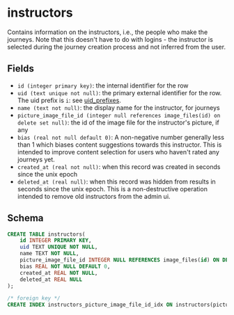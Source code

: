 # instructors

Contains information on the instructors, i.e., the people who make the journeys.
Note that this doesn't have to do with logins - the instructor is selected
during the journey creation process and not inferred from the user.

## Fields

- `id (integer primary key)`: the internal identifier for the row
- `uid (text unique not null)`: the primary external identifier for the row. The
  uid prefix is `i`: see [uid_prefixes](../uid_prefixes.md).
- `name (text not null)`: the display name for the instructor, for journeys
- `picture_image_file_id (integer null references image_files(id) on delete set null)`:
  the id of the image file for the instructor's picture, if any
- `bias (real not null default 0)`: A non-negative number generally less than 1 which
  biases content suggestions towards this instructor. This is intended to improve
  content selection for users who haven't rated any journeys yet.
- `created_at (real not null)`: when this record was created in seconds since the unix epoch
- `deleted_at (real null)`: when this record was hidden from results in seconds since
  the unix epoch. This is a non-destructive operation intended to remove old instructors
  from the admin ui.

## Schema

```sql
CREATE TABLE instructors(
    id INTEGER PRIMARY KEY,
    uid TEXT UNIQUE NOT NULL,
    name TEXT NOT NULL,
    picture_image_file_id INTEGER NULL REFERENCES image_files(id) ON DELETE SET NULL,
    bias REAL NOT NULL DEFAULT 0,
    created_at REAL NOT NULL,
    deleted_at REAL NULL
);

/* foreign key */
CREATE INDEX instructors_picture_image_file_id_idx ON instructors(picture_image_file_id);
```
